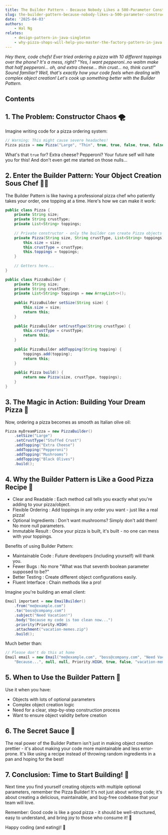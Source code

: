 ```yaml
---
title: The Builder Pattern - Because Nobody Likes a 500-Parameter Constructor!
slug: the-builder-pattern-because-nobody-likes-a-500-parameter-constructor
date: '2025-04-03'
authors: 
    - Hal Ng
relates:
    - design-pattern-in-java-singleton
    - why-pizza-shops-will-help-you-master-the-factory-pattern-in-java
---
```


*Hey there, code chefs! Ever tried ordering a pizza with 10 different toppings over the phone? It's a mess, right? "Yes, I want pepperoni..no waitm make that half pepperoni... oh, and extra cheese... thin crust... no, think curst!" Sound familiar? Well, that's exactly how your code feels when dealing with complex object creation! Let's cook up something better with the Builder Pattern.*

## Contents

## 1. The Problem: Constructor Chaos 🌪️

Imagine writing code for a pizza ordering system:

```java
// Warning: This might cause severe headaches!
Pizza pizza = new Pizza("Large", "Thin", true, true, false, true, false, true, false, "Extra", null, true);
```

What's that `true` for? Extra cheese? Pepperoni? Your future self will hate you for this! And don't even get me started on those nulls...

## 2. Enter the Builder Pattern: Your Object Creation Sous Chef 👨‍🍳

The Builder Pattern is like having a professional pizza chef who patiently takes your order, one topping at a time. Here's how we can make it work:

```java
public class Pizza {
    private String size;
    private String crustType;
    private List<String> toppings;
    
    // Private constructor - only the builder can create Pizza objects
    private Pizza(String size, String crustType, List<String> toppings) {
        this.size = size;
        this.crustType = crustType;
        this.toppings = toppings;
    }
    
    // Getters here...
}

public class PizzaBuilder {
    private String size;
    private String crustType;
    private List<String> toppings = new ArrayList<>();
    
    public PizzaBuilder setSize(String size) {
        this.size = size;
        return this;
    }
    
    public PizzaBuilder setCrustType(String crustType) {
        this.crustType = crustType;
        return this;
    }
    
    public PizzaBuilder addTopping(String topping) {
        toppings.add(topping);
        return this;
    }
    
    public Pizza build() {
        return new Pizza(size, crustType, toppings);
    }
}
```

## 3. The Magic in Action: Building Your Dream Pizza 🎨

Now, ordering a pizza becomes as smooth as Italian olive oil:

```java
Pizza myDreamPizza = new PizzaBuilder()
    .setSize("Large")
    .setCrustType("Stuffed Crust")
    .addTopping("Extra Cheese")
    .addTopping("Pepperoni")
    .addTopping("Mushrooms")
    .addTopping("Black Olives")
    .build();
```

## 4. Why the Builder Pattern is Like a Good Pizza Recipe 🤔

- Clear and Readable : Each method call tells you exactly what you're adding to your pizza/object.
- Flexible Ordering : Add toppings in any order you want - just like a real pizza!
- Optional Ingredients : Don't want mushrooms? Simply don't add them! No more null parameters.
- Immutable Result : Once your pizza is built, it's built - no one can mess with your toppings.

Benefits of using Builder Pattern:

- Maintainable Code : Future developers (including yourself) will thank you.
- Fewer Bugs : No more "What was that seventh boolean parameter supposed to be?"
- Better Testing : Create different object configurations easily.
- Fluent Interface : Chain methods like a pro!

Imagine you're building an email client:

```java
Email important = new EmailBuilder()
    .from("me@example.com")
    .to("boss@company.com")
    .subject("Need Vacation!")
    .body("Because my code is too clean now...")
    .priority(Priority.HIGH)
    .attachment("vacation-memes.zip")
    .build();
```

Much better than:

```java
// Please don't do this at home
Email email = new Email("me@example.com", "boss@company.com", "Need Vacation!", 
    "Because...", null, null, Priority.HIGH, true, false, "vacation-memes.zip");
```

## 5. When to Use the Builder Pattern 🎯

Use it when you have:

- Objects with lots of optional parameters
- Complex object creation logic
- Need for a clear, step-by-step construction process
- Want to ensure object validity before creation

## 6. The Secret Sauce 🥫

The real power of the Builder Pattern isn't just in making object creation prettier - it's about making your code more maintainable and less error-prone. It's like using a recipe instead of throwing random ingredients in a pan and hoping for the best!

## 7. Conclusion: Time to Start Building! 🚀

Next time you find yourself creating objects with multiple optional parameters, remember the Pizza Builder! It's not just about writing code; it's about creating a delicious, maintainable, and bug-free codebase that your team will love.

Remember: Good code is like a good pizza - it should be well-structured, easy to understand, and bring joy to those who consume it! 🍕

Happy coding (and eating)! 🎉

